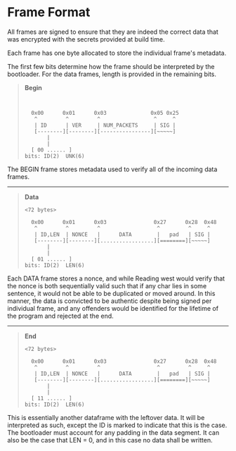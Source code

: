# Frame Format

All frames are signed to ensure that they are indeed the correct data that was encrypted with the secrets provided at build time.

Each frame has one byte allocated to store the individual frame's metadata.

The first few bits determine how the frame should be interpreted by the bootloader.
For the data frames, length is provided in the remaining bits.

<blockquote>

**Begin**

```


  0x00      0x01      0x03              0x05 0x25
   ^         ^         ^                 ^     ^
   | ID      | VER     | NUM_PACKETS     | SIG |
   [--------][--------][----------------][~~~~~]
       |
       |
  [ 00 ...... ]
bits: ID(2)  UNK(6)
```

</blockquote>

The BEGIN frame stores metadata used to verify all of the incoming data frames.

---

<blockquote>

**Data**

```
<72 bytes>

  0x00      0x01      0x03               0x27      0x28  0x48
   ^         ^         ^                  ^         ^     ^
   | ID,LEN  | NONCE   |      DATA        |   pad   | SIG |
   [--------][--------][.................][========][~~~~~]
       |
       |
  [ 01 ...... ]
bits: ID(2)  LEN(6)
```

</blockquote>

Each DATA frame stores a nonce, and while Reading west would verify that the nonce is both sequentially valid such that if any char lies in some sentence, it would not be able to be duplicated or moved around. In this manner, the data is convicted to be authentic despite being signed per individual frame, and any offenders would be identified for the lifetime of the program and rejected at the end.

---

<blockquote>

**End**

```
<72 bytes>

  0x00      0x01      0x03               0x27      0x28  0x48
   ^         ^         ^                  ^         ^     ^
   | ID,LEN  | NONCE   |      DATA        |   pad   | SIG |
   [--------][--------][.................][========][~~~~~]
       |
       |
  [ 11 ...... ]
bits: ID(2)  LEN(6)
```

</blockquote>

This is essentially another dataframe with the leftover data. It will be interpreted as such, except the ID is marked to indicate that this is the case. The bootloader must account for any padding in the data segment. It can also be the case that LEN = 0, and in this case no data shall be written.
